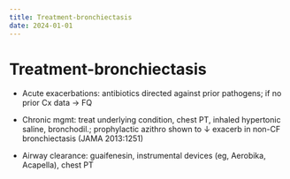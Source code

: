```yaml
---
title: Treatment-bronchiectasis
date: 2024-01-01
---
```

# Treatment-bronchiectasis

* Acute exacerbations: antibiotics directed against prior pathogens; if no prior Cx data → FQ

* Chronic mgmt: treat underlying condition, chest PT, inhaled hypertonic saline, bronchodil.; prophylactic azithro shown to ↓ exacerb in non-CF bronchiectasis (JAMA 2013:1251)

* Airway clearance: guaifenesin, instrumental devices (eg, Aerobika, Acapella), chest PT
